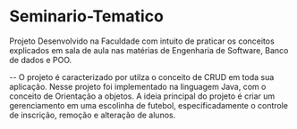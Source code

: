 # Seminario-Tematico
Projeto Desenvolvido na Faculdade com intuito de praticar os conceitos explicados em sala de aula nas matérias de Engenharia de Software, Banco de dados e POO.

-- O projeto é caracterizado por utilza o conceito de CRUD em toda sua aplicação. Nesse projeto foi implementado na linguagem Java, com o conceito de Orientação a objetos. A ideia principal do projeto é criar um gerenciamento em uma escolinha de futebol, especificadamente o controle de inscrição, remoção e alteração de alunos.
